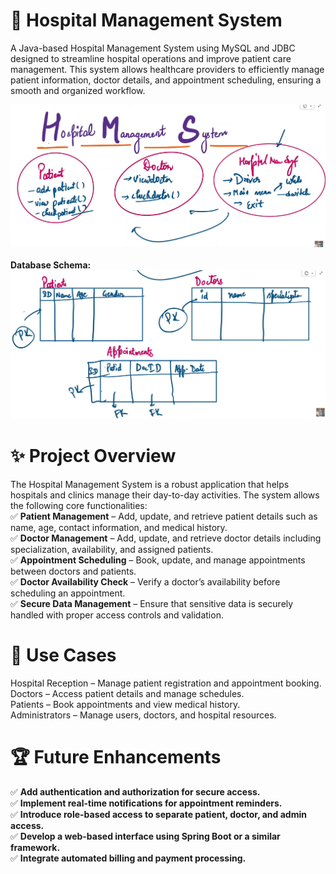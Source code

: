 # 🏥 Hospital Management System
A Java-based Hospital Management System using MySQL and JDBC designed to streamline hospital operations and improve patient care management. This system allows healthcare providers to efficiently manage patient information, doctor details, and appointment scheduling, ensuring a smooth and organized workflow.

![Hospital System](assets/hospital.png) <br> <br>
**Database Schema:**
<br>
![Hospital System](assets/hospital_db.png)

# ✨ Project Overview
The Hospital Management System is a robust application that helps hospitals and clinics manage their day-to-day activities. The system allows the following core functionalities: <br>
✅ **Patient Management** – Add, update, and retrieve patient details such as name, age, contact information, and medical history. <br>
✅ **Doctor Management** – Add, update, and retrieve doctor details including specialization, availability, and assigned patients. <br>
✅ **Appointment Scheduling** – Book, update, and manage appointments between doctors and patients. <br>
✅ **Doctor Availability Check** – Verify a doctor’s availability before scheduling an appointment. <br>
✅ **Secure Data Management** – Ensure that sensitive data is securely handled with proper access controls and validation. <br>

# 🎯 Use Cases
Hospital Reception – Manage patient registration and appointment booking. <br>
Doctors – Access patient details and manage schedules. <br>
Patients – Book appointments and view medical history. <br>
Administrators – Manage users, doctors, and hospital resources. <br>

# 🏆 Future Enhancements
✅ **Add authentication and authorization for secure access.** <br>
✅ **Implement real-time notifications for appointment reminders.** <br>
✅ **Introduce role-based access to separate patient, doctor, and admin access.** <br>
✅ **Develop a web-based interface using Spring Boot or a similar framework.** <br>
✅ **Integrate automated billing and payment processing.** <br>
